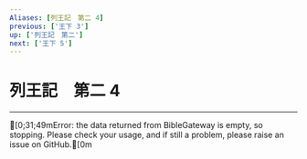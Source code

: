 ```yaml
---
Aliases: [列王記　第二 4]
previous: ['王下 3']
up: ['列王記　第二']
next: ['王下 5']
---
```

# 列王記　第二 4

***
[0;31;49mError: the data returned from BibleGateway is empty, so stopping. Please check your usage, and if still a problem, please raise an issue on GitHub.[0m

